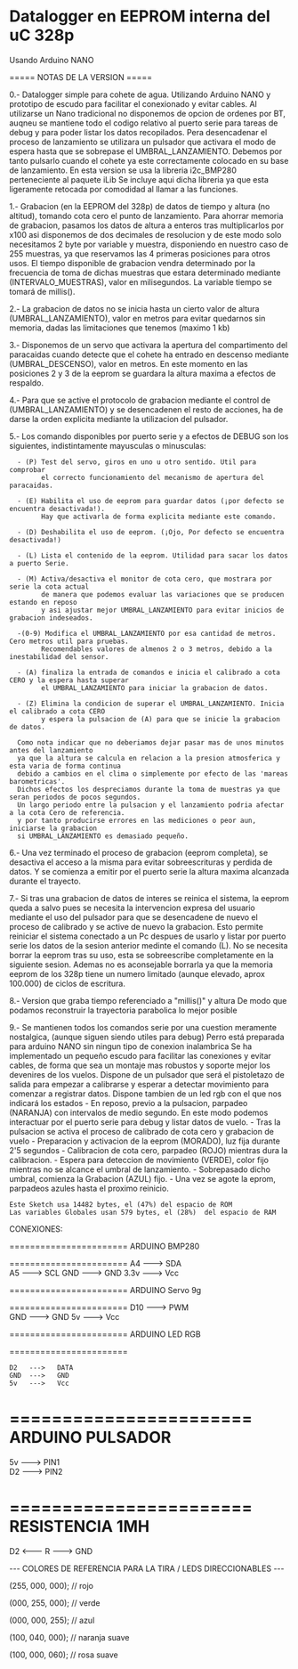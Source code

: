 # Datalogger en EEPROM interna del uC 328p
 Usando Arduino NANO
  
 ===== NOTAS DE LA VERSION =====
 
 
  0.- Datalogger simple para cohete de agua.
      Utilizando Arduino NANO y prototipo de escudo para facilitar el conexionado y evitar cables.
      Al utilizarse un Nano tradicional no disponemos de opcion de ordenes por BT, auqneu se mantiene 
      todo el codigo relativo al puerto serie para tareas de debug y para poder listar los datos recopilados.
      Pera desencadenar el proceso de lanzamiento se utilizara un pulsador que activara el modo de espera 
      hasta que se sobrepase el UMBRAL_LANZAMIENTO. Debemos por tanto pulsarlo cuando el cohete ya este
      correctamente colocado en su base de lanzamiento.
      En esta version se usa la libreria i2c_BMP280 perteneciente al paquete iLib
      Se incluye aqui dicha libreria ya que esta ligeramente retocada por comodidad al llamar a las funciones.
      
  
  1.- Grabacion (en la EEPROM del 328p) de datos de tiempo y altura (no altitud), 
      tomando cota cero el punto de lanzamiento.
      Para ahorrar memoria de grabacion, pasamos los datos de altura a enteros tras multiplicarlos por x100
      asi disponemos de dos decimales de resolucion y de este modo solo necesitamos 2 byte por variable y muestra,
      disponiendo en nuestro caso de 255 muestras, ya que reservamos las 4 primeras posiciones para otros usos.
      El tiempo disponible de grabacion vendra determinado por la frecuencia de toma de dichas muestras 
      que estara determinado mediante (INTERVALO_MUESTRAS), valor en milisegundos.
      La variable tiempo se tomará de millis().

  2.- La grabacion de datos no se inicia hasta un cierto valor de altura (UMBRAL_LANZAMIENTO), valor en metros 
      para evitar quedarnos sin memoria, dadas las limitaciones que tenemos (maximo 1 kb)

  3.- Disponemos de un servo que activara la apertura del compartimento del paracaidas 
      cuando detecte que el cohete ha entrado en descenso mediante (UMBRAL_DESCENSO), valor en metros.
      En este momento en las posiciones 2 y 3 de la eeprom se guardara la altura maxima a efectos de respaldo.

  4.- Para que se active el protocolo de grabacion mediante el control de (UMBRAL_LANZAMIENTO) 
      y se desencadenen el resto de   acciones, ha de darse la orden explicita mediante la utilizacion del pulsador.
      
  5.- Los comando disponibles por puerto serie y a efectos de DEBUG son los siguientes,
      indistintamente mayusculas o minusculas:
      
      - (P) Test del servo, giros en uno u otro sentido. Util para comprobar 
            el correcto funcionamiento del mecanismo de apertura del paracaidas.
            
      - (E) Habilita el uso de eeprom para guardar datos (¡por defecto se encuentra desactivada!).
            Hay que activarla de forma explicita mediante este comando.
            
      - (D) Deshabilita el uso de eeprom. (¡Ojo, Por defecto se encuentra desactivada!)
      
      - (L) Lista el contenido de la eeprom. Utilidad para sacar los datos a puerto Serie. 
      
      - (M) Activa/desactiva el monitor de cota cero, que mostrara por serie la cota actual
            de manera que podemos evaluar las variaciones que se producen estando en reposo 
            y asi ajustar mejor UMBRAL_LANZAMIENTO para evitar inicios de grabacion indeseados.
            
      -(0-9) Modifica el UMBRAL_LANZAMIENTO por esa cantidad de metros. Cero metros util para pruebas.
            Recomendables valores de almenos 2 o 3 metros, debido a la inestabilidad del sensor.
            
      - (A) finaliza la entrada de comandos e inicia el calibrado a cota CERO y la espera hasta superar 
            el UMBRAL_LANZAMIENTO para iniciar la grabacion de datos.
            
      - (Z) Elimina la condicion de superar el UMBRAL_LANZAMIENTO. Inicia el calibrado a cota CERO
            y espera la pulsacion de (A) para que se inicie la grabacion de datos.
            
      Como nota indicar que no deberiamos dejar pasar mas de unos minutos antes del lanzamiento
      ya que la altura se calcula en relacion a la presion atmosferica y esta varia de forma continua 
      debido a cambios en el clima o simplemente por efecto de las 'mareas barometricas'.
      Dichos efectos los despreciamos durante la toma de muestras ya que seran periodos de pocos segundos.
      Un largo periodo entre la pulsacion y el lanzamiento podria afectar a la cota Cero de referencia.
      y por tanto producirse errores en las mediciones o peor aun, iniciarse la grabacion 
      si UMBRAL_LANZAMIENTO es demasiado pequeño.

  6.- Una vez terminado el proceso de grabacion (eeprom completa), se desactiva el acceso a la misma para evitar 
      sobreescrituras y perdida de datos. Y se comienza a emitir por el puerto serie la altura maxima alcanzada
      durante el trayecto.

  7.- Si tras una grabacion de datos de interes se reinica el sistema, la eeprom queda a salvo 
      pues se necesita la intervencion expresa del usuario mediante el uso del pulsador para que se 
      desencadene de nuevo el proceso de calibrado y se active de nuevo la grabacion.
      Esto permite reiniciar el sistema conectado a un Pc despues de usarlo y listar por puerto serie
      los datos de la sesion anterior medinte el comando (L).
      No se necesita borrar la eeprom tras su uso, esta se sobreescribe completamente en la siguiente sesion.
      Ademas no es aconsejable borrarla ya que la memoria eeprom de los 328p tiene un numero limitado 
      (aunque elevado, aprox 100.000) de ciclos de escritura.
      
  8.- Version que graba tiempo referenciado a  "millis()" y altura
      De modo que podamos reconstruir la trayectoria parabolica lo mejor posible 

  9.- Se mantienen todos los comandos serie por una cuestion meramente nostalgica,
      (aunque siguen siendo utiles para debug)
      Perro está preparada para arduino NANO sin ningun tipo de conexion inalambrica
      Se ha implementado un pequeño escudo para facilitar las conexiones y evitar cables, 
      de forma que sea un montaje mas robustos y soporte mejor los devenires de los vuelos.
      Dispone de un pulsador que será el pistoletazo de salida para empezar a calibrarse 
      y esperar a detectar movimiento para comenzar a registrar datos.
      Dispone tambien de un led rgb con el que nos indicará los estados
      - En reposo, previo a la pulsacion, parpadeo (NARANJA) con intervalos de medio segundo.
        En este modo podemos interactuar por el puerto serie para debug y listar datos de vuelo.
      - Tras la pulsacion se activa el proceso de calibrado de cota cero y grabacion de vuelo
      - Preparacion y activacion de la eeprom (MORADO), luz fija durante 2'5 segundos
      - Calibracion de cota cero, parpadeo (ROJO) mientras dura la calibracion. 
      - Espera para deteccion de movimiento (VERDE), color fijo mientras no se alcance el umbral de lanzamiento.
      - Sobrepasado dicho umbral, comienza la Grabacion (AZUL) fijo.
      - Una vez se agote la eprom, parpadeos azules hasta el proximo reinicio.

                    
    Este Sketch usa 14482 bytes, el (47%) del espacio de ROM
    Las variables Globales usan 579 bytes, el (28%)  del espacio de RAM
 

   CONEXIONES:

  =======================
  ARDUINO     BMP280
  
  =======================
    A4   --->   SDA  
    A5   --->   SCL
    GND  --->   GND
    3.3v --->   Vcc


  =======================
   ARDUINO     Servo 9g
   
  =======================
    D10  --->   PWM  
    GND  --->   GND
    5v   --->   Vcc



  =======================
   ARDUINO     LED RGB
   
  =======================
  
    D2   --->   DATA  
    GND  --->   GND
    5v   --->   Vcc


  =======================
   ARDUINO     PULSADOR
  =======================
   5v    --->   PIN1  
   D2    --->   PIN2


  =======================
      RESISTENCIA 1MH
  =======================
   D2 <--- R  --->   GND  



 ---  COLORES DE REFERENCIA PARA LA TIRA / LEDS DIRECCIONABLES --- 

  (255, 000, 000);    // rojo
  
  (000, 255, 000);    // verde
  
  (000, 000, 255);    // azul
  
  (100, 040, 000);    // naranja suave
  
  (100, 000, 060);    // rosa suave
  


